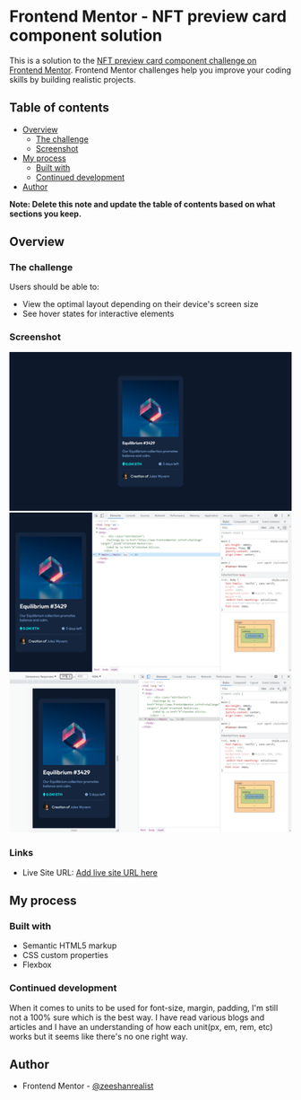 # Frontend Mentor - NFT preview card component solution

This is a solution to the [NFT preview card component challenge on Frontend Mentor](https://www.frontendmentor.io/challenges/nft-preview-card-component-SbdUL_w0U). Frontend Mentor challenges help you improve your coding skills by building realistic projects. 

## Table of contents

- [Overview](#overview)
  - [The challenge](#the-challenge)
  - [Screenshot](#screenshot)
- [My process](#my-process)
  - [Built with](#built-with)
  - [Continued development](#continued-development)
- [Author](#author)

**Note: Delete this note and update the table of contents based on what sections you keep.**

## Overview

### The challenge

Users should be able to:

- View the optimal layout depending on their device's screen size
- See hover states for interactive elements

### Screenshot

![Desktop View](./screenshots/Desktop-1440.png)
![Mobile View](./screenshots/Mobile-375-1.png)
![Mobile View](./screenshots/Mobile-375-2.png)

### Links

- Live Site URL: [Add live site URL here](https://zeeshanrealist.github.io/nft-preview-card/)

## My process

### Built with

- Semantic HTML5 markup
- CSS custom properties
- Flexbox

### Continued development

When it comes to units to be used for font-size, margin, padding, I'm still not a 100% sure which is the best way. I have read various blogs and articles and I have an understanding of how each unit(px, em, rem, etc) works but it seems like there's no one right way.

## Author

- Frontend Mentor - [@zeeshanrealist](https://www.frontendmentor.io/profile/zeeshanrealist)
